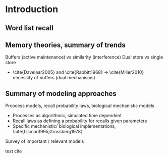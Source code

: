 # Introduction
## Word list recall

## Memory theories, summary of trends
Buffers (active maintenance) vs similarity (interference)
Dual store vs single store
* \cite{Davelaar2005} and \cite{Rabbitt1968} -> \cite{Miller2010} necessity of buffers (dual mechanisms)

## Summary of modeling approaches
Prcocess models, recall probability laws, biological mechanistic models
* Processes as algorithmic, simulated time dependent
* Recall laws as defining a probability for recalls given parameters
* Specific mechanistic/ biological implementations, \cite{Lisman1995,Grossberg1978}

Survey of important / relevant models

test cite 